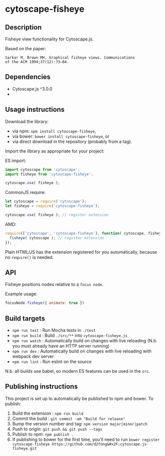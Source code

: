 cytoscape-fisheye
================================================================================


## Description

Fisheye view functionality for Cytoscape.js.  

Based on the paper:
```
Sarkar M, Brown MH. Graphical fisheye views. Communications
of the ACM 1994;37(12):73–84.
```

## Dependencies

 * Cytoscape.js ^3.0.0
 * <List your dependencies here please>


## Usage instructions

Download the library:
 * via npm: `npm install cytoscape-fisheye`,
 * via bower: `bower install cytoscape-fisheye`, or
 * via direct download in the repository (probably from a tag).

Import the library as appropriate for your project:

ES import:

```js
import cytoscape from 'cytoscape';
import fisheye from 'cytoscape-fisheye';

cytoscape.use( fisheye );
```

CommonJS require:

```js
let cytoscape = require('cytoscape');
let fisheye = require('cytoscape-fisheye');

cytoscape.use( fisheye ); // register extension
```

AMD:

```js
require(['cytoscape', 'cytoscape-fisheye'], function( cytoscape, fisheye ){
  fisheye( cytoscape ); // register extension
});
```

Plain HTML/JS has the extension registered for you automatically, because no `require()` is needed.


## API

Fisheye positions nodes relative to a ```focus node```.

Example usage:
```js
focusNode.fisheye({ animate: true })
```
## Build targets

* `npm run test` : Run Mocha tests in `./test`
* `npm run build` : Build `./src/**` into `cytoscape-fisheye.js`
* `npm run watch` : Automatically build on changes with live reloading (N.b. you must already have an HTTP server running)
* `npm run dev` : Automatically build on changes with live reloading with webpack dev server
* `npm run lint` : Run eslint on the source

N.b. all builds use babel, so modern ES features can be used in the `src`.


## Publishing instructions

This project is set up to automatically be published to npm and bower.  To publish:

1. Build the extension : `npm run build`
1. Commit the build : `git commit -am "Build for release"`
1. Bump the version number and tag: `npm version major|minor|patch`
1. Push to origin: `git push && git push --tags`
1. Publish to npm: `npm publish .`
1. If publishing to bower for the first time, you'll need to run `bower register cytoscape-fisheye https://github.com/d2fong&#x2F;cytoscape.js-fisheye.git`
